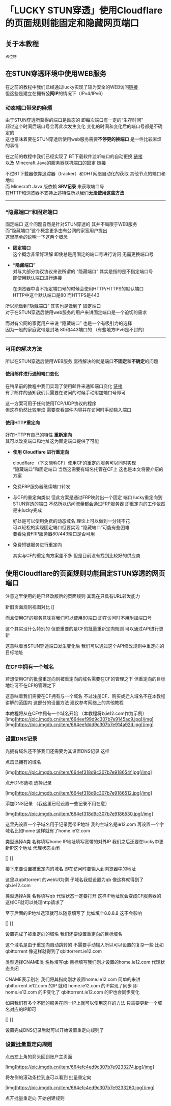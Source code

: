 # 「LUCKY STUN穿透」使用Cloudflare的页面规则能固定和隐藏网页端口

## 关于本教程


```
占位符
```

## 在STUN穿透环境中使用WEB服务

在之前的教程中我们已经通过lucky实现了较为安全的WEB访问[链接](https://www.bilibili.com/read/cv35702797/)  
但这些是建立在拥有**公网IP**的情况下（IPv4/IPv6）  


### 动态端口带来的麻烦

由于STUN穿透所获得的端口是动态的 即每次端口有一定的“生存时间”  
超过这个时间后端口号会再此次发生变化 变化的时间和变化后的端口号都是不确定的  
这也意味着要在STUN穿透后使用web服务需要**不停更的换端口** 是一件比较麻烦的事情  

在之前的教程中我们已经实现了 BT下载软件监听端口的自动更换 [链接](https://www.bilibili.com/read/cv31006420/)   
以及 Minecraft Java的服务器联机端口的固定 [链接](https://www.bilibili.com/read/cv31482590/)  

不过BT下载器依靠追踪器（tracker）和DHT网络自动化的获取 其他节点的端口和地址  
而 Minecraft Java 版依赖 **SRV记录** 来获取端口号  
在HTTP和浏览器不支持上述特性所以我们**无法使用这些方法**  

---

### “隐藏端口”和固定端口

固定端口 这个问题自然是针对STUN穿透的 其并不局限于WEB服务  
而“隐藏端口”这个概念更多由有公网的家宽用户提出  
这里简单的说明一下这两个概念  


* **固定端口**  
  这个概念非常好理解 即使总是用固定的端口号进行访问 无需更换端口号  

* **“隐藏端口”**  
  对与大部分协议协议来说所谓的 “隐藏端口” 其实是指的是不指定端口号  
  即使用默认端口进行连接  

  在浏览器中当不指定端口号的时候会使用HTTP/HTTPS的默认端口  
  HTTP中这个默认端口是80 而HTTPS是443  
 
所以能做到“隐藏端口” 其实也是做到了 固定端口  
对于在STUN穿透后使用web服务的用户来讲固定端口是一个迫切的需求  

而对有公网的家宽用户来说 “隐藏端口” 也是一个有吸引力的选择  
因为一般的家庭宽带是封堵 80和443端口的 （有些地方IPv6是不封的）  

---

### 可用的解决方法

所以在STUN穿透后使用WEB服务 
亟待解决的就是端口**不固定**和**不确定**的问题

#### 使用邮件进行通知端口变化

在稍早前的教程中我们实现了使用邮件来通知端口变化 [链接](https://www.bilibili.com/read/cv34705222/)  
有了邮件的通知我们只需要在访问的时候手动附加端口号即可

这一方案可用于任何使用TCP/UDP协议的程序  
但这样仍然比较麻烦 需要查看邮件内容并在访问时手动输入端口  

#### 使用HTTP重定向

好在HTTP有自己的特性 **重新定向**   
其可以改变端口和地址这为固定端口提供了可能  

* **使用 Cloudflare 进行重定向**
  
  cloudflare （下文简称CF）使用CF的重定向服务可以同时实现  
  “隐藏端口”和固定端口 当然这需要有域名托管在CF上
  这也是本文将要介绍的方案

* 免费FRP服务器继续端口转发
* 
  与CF的重定向类似 但此方案是通过FRP映射出一个固定 端口
  lucky重定向到STUN穿透的端口 
  不然所以访问流量都会通过FRP服务器
  即重定向的工作依然是由lucky完成

  好处是可以使用免费的动态域名 理论上可以做到一分钱不花  
  可以轻松的实现固定端口但要实现 “隐藏端口”可能有些困难  
  要看免费FRP服务器80/443端口是否可用  

  
* 免费短链服务进行重定向

  其实与CF的重定向方案差不多 但是目前没有找到比较好的供应商  


## 使用Cloudflare的页面规则功能固定STUN穿透的网页端口






注意这里使用的是已经改版后的页面规则
其现在只具有URL转发能力

新旧页面规则视图对比
[]


而且使用CF的服务意味将我们可以使用80端口 
即在访问时不用附加端口号





这个其实没什么特别的 但更重要的是CF的批量重新定向规则
可以通过API进行更新

这意味着当STUN穿透端口发生变化后
我们可以通过这个API修改规则中重定向的目标地址






### 在CF中拥有一个域名


若想使用CF的批量重定向则被重定向的域名需要在CF的管理之下 但重定向的目标地址可不在CF的管理之下

这意味着我们需要在CF拥有与一个域名
不过注册CF、购买或迁入域名不在本教程讲解的范围内
这部分的设置方法 建议参考网络上的其他教程

本教程将从在CF中拥有一个域名开始
（本教程将以ie12.com作为示例）
[img]https://pic.imgdb.cn/item/664eef99d9c307b7e9145ac9.jpg[/img]
[img]https://pic.imgdb.cn/item/664eefddd9c307b7e914a92d.jpg[/img]

### 设置DNS记录

光拥有域名还不够我们还需要为其设置DNS记录
这样

点击已拥有的域名

[img]https://pic.imgdb.cn/item/664ef318d9c307b7e918654f.jpg[/img]

点开DNS选项 选择记录

[img]https://pic.imgdb.cn/item/664ef318d9c307b7e9186512.jpg[/img]

添加DNS记录
（我这里已经设置一些记录不用在意）

[img]https://pic.imgdb.cn/item/664ef318d9c307b7e9186530.jpg[/img]

这里先设置一个子域名用于记录宽带IP地址
我的主域名是ie12.com 再设置一个字域名比如home 
这样就有了home.ie12.com

类型选择A类 名称填写home IP地址填写宽带的对外IP
我们之后还要在lucky中更新IP这个地址
代理状态关闭

[]
[]

接下来要设置被重定向的域名
即在访问时要输入到浏览器中的地址

这里以qbittorrent 的webUI为例
子域名我就设置为qb
像这样就得到了qb.ie12.com

类型选择A类 名称填写qb 
代理状态一定要打开 这样IP地址就会变成CF服务器的
这样CF就可以处理http请求了

至于后面的IP地址选项就可以随意填写了
比如填个8.8.8.8 这不会影响

[]
[]

设置完成了被重定向的域名
我们还要设置重定向的目标域名

这个域名是由于重定向自动跳转的
不需要手动输入所以可以设置的复杂一些
比如qbittorrent
像这样就得到了qbittorrent.ie12.com

类型选择CNAME类 名称填写qb 
目标填写我们刚才设置的home.ie12.com 代理状态关闭 

CNAME表示别名 我们将其指向刚才设置home.ie12.com
简单的来讲 qbittorrent.ie12.com 的IP 就和 home.ie12.com 的IP实现了同步
即home.ie12.com 的IP变化了 qbittorrent.ie12.com 的IP也会同步变化

如果我们有多个不同的服务在同一IP上就可以使用这样的方法
只需要更新一个域名对应的IP即可

[]
[]

设置完成DNS记录后就可以开始设置重定向规则了


### 设置批量重定向规则

点击左上角的箭头回到账户主页面

[img]https://pic.imgdb.cn/item/664efc4ed9c307b7e9233274.jpg[/img]

将左侧的滚动条拉到底可以看到 批量重定向

[img]https://pic.imgdb.cn/item/664efc4ed9c307b7e9233260.jpg[/img]

点开批量重定向 开始创建规则











